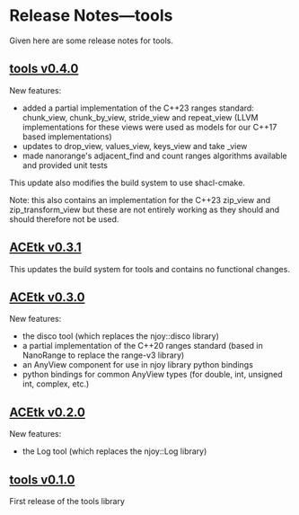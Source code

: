 # Release Notes&mdash;tools
Given here are some release notes for tools.

## [tools v0.4.0](https://github.com/njoy/tools/pull/44)
New features:
  - added a partial implementation of the C++23 ranges standard: chunk_view, chunk_by_view, stride_view and repeat_view (LLVM implementations for these views were used as models for our C++17 based implementations)
  - updates to drop_view, values_view, keys_view and take _view
  - made nanorange's adjacent_find and count ranges algorithms available and provided unit tests

This update also modifies the build system to use shacl-cmake.

Note: this also contains an implementation for the C++23 zip_view and zip_transform_view but these are not entirely working as they should and should therefore not be used.

## [ACEtk v0.3.1](https://github.com/njoy/tools/pull/41)
This updates the build system for tools and contains no functional changes.

## [ACEtk v0.3.0](https://github.com/njoy/tools/pull/23)
New features:
  - the disco tool (which replaces the njoy::disco library)
  - a partial implementation of the C++20 ranges standard (based in NanoRange to replace the range-v3 library)
  - an AnyView component for use in njoy library python bindings
  - python bindings for common AnyView types (for double, int, unsigned int, complex, etc.)

## [ACEtk v0.2.0](https://github.com/njoy/tools/pull/4)
New features:
  - the Log tool (which replaces the njoy::Log library)

## [tools v0.1.0](https://github.com/njoy/tools/pull/1)
First release of the tools library